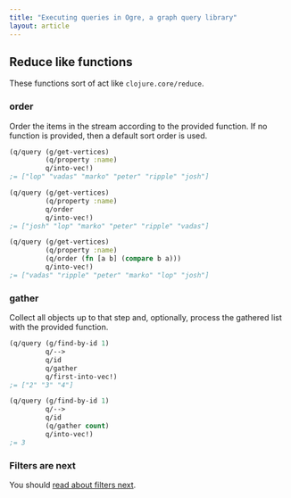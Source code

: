 ```yaml
---
title: "Executing queries in Ogre, a graph query library"
layout: article
---
```


## Reduce like functions

These functions sort of act like `clojure.core/reduce`.

### order

Order the items in the stream according to the provided function. If no
function is provided, then a default sort order is used.

```clojure
(q/query (g/get-vertices)
         (q/property :name)
         q/into-vec!)                         
;= ["lop" "vadas" "marko" "peter" "ripple" "josh"]

(q/query (g/get-vertices)
         (q/property :name)
         q/order
         q/into-vec!)                         
;= ["josh" "lop" "marko" "peter" "ripple" "vadas"]         

(q/query (g/get-vertices)
         (q/property :name)
         (q/order (fn [a b] (compare b a)))
         q/into-vec!)                         
;= ["vadas" "ripple" "peter" "marko" "lop" "josh"]
```

### gather

Collect all objects up to that step and, optionally, process the
gathered list with the provided function.

``` clojure
(q/query (g/find-by-id 1)
         q/-->
         q/id
         q/gather
         q/first-into-vec!)
;= ["2" "3" "4"]         

(q/query (g/find-by-id 1)
         q/-->
         q/id
         (q/gather count)
         q/into-vec!)
;= 3
```

### Filters are next

You should [read about filters next](/articles/filter.html). 
